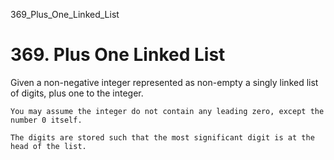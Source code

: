 369_Plus_One_Linked_List
# 369. Plus One Linked List

Given a non-negative integer represented as non-empty a singly linked list of digits,
        plus one to the integer.

    You may assume the integer do not contain any leading zero, except the number 0 itself.

    The digits are stored such that the most significant digit is at the head of the list.